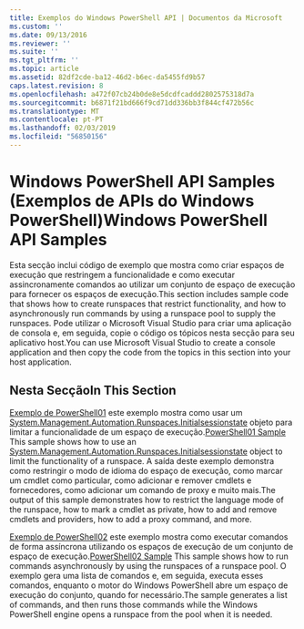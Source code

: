 ```yaml
---
title: Exemplos do Windows PowerShell API | Documentos da Microsoft
ms.custom: ''
ms.date: 09/13/2016
ms.reviewer: ''
ms.suite: ''
ms.tgt_pltfrm: ''
ms.topic: article
ms.assetid: 82df2cde-ba12-46d2-b6ec-da5455fd9b57
caps.latest.revision: 8
ms.openlocfilehash: a472f07cb24b0de8e5dcdfcaddd2802575318d7a
ms.sourcegitcommit: b6871f21bd666f9cd71dd336bb3f844cf472b56c
ms.translationtype: MT
ms.contentlocale: pt-PT
ms.lasthandoff: 02/03/2019
ms.locfileid: "56850156"
---
```

# <a name="windows-powershell-api-samples"></a><span data-ttu-id="7cdeb-102">Windows PowerShell API Samples (Exemplos de APIs do Windows PowerShell)</span><span class="sxs-lookup"><span data-stu-id="7cdeb-102">Windows PowerShell API Samples</span></span>

<span data-ttu-id="7cdeb-103">Esta secção inclui código de exemplo que mostra como criar espaços de execução que restringem a funcionalidade e como executar assincronamente comandos ao utilizar um conjunto de espaço de execução para fornecer os espaços de execução.</span><span class="sxs-lookup"><span data-stu-id="7cdeb-103">This section includes sample code that shows how to create runspaces that restrict functionality, and how to asynchronously run commands by using a runspace pool to supply the runspaces.</span></span> <span data-ttu-id="7cdeb-104">Pode utilizar o Microsoft Visual Studio para criar uma aplicação de consola e, em seguida, copie o código os tópicos nesta secção para seu aplicativo host.</span><span class="sxs-lookup"><span data-stu-id="7cdeb-104">You can use Microsoft Visual Studio to create a console application and then copy the code from the topics in this section into your host application.</span></span>

## <a name="in-this-section"></a><span data-ttu-id="7cdeb-105">Nesta Secção</span><span class="sxs-lookup"><span data-stu-id="7cdeb-105">In This Section</span></span>

<span data-ttu-id="7cdeb-106">[Exemplo de PowerShell01](./windows-powershell01-sample.md) este exemplo mostra como usar um [System.Management.Automation.Runspaces.Initialsessionstate](/dotnet/api/System.Management.Automation.Runspaces.InitialSessionState) objeto para limitar a funcionalidade de um espaço de execução.</span><span class="sxs-lookup"><span data-stu-id="7cdeb-106">[PowerShell01 Sample](./windows-powershell01-sample.md) This sample shows how to use an [System.Management.Automation.Runspaces.Initialsessionstate](/dotnet/api/System.Management.Automation.Runspaces.InitialSessionState) object to limit the functionality of a runspace.</span></span> <span data-ttu-id="7cdeb-107">A saída deste exemplo demonstra como restringir o modo de idioma do espaço de execução, como marcar um cmdlet como particular, como adicionar e remover cmdlets e fornecedores, como adicionar um comando de proxy e muito mais.</span><span class="sxs-lookup"><span data-stu-id="7cdeb-107">The output of this sample demonstrates how to restrict the language mode of the runspace, how to mark a cmdlet as private, how to add and remove cmdlets and providers, how to add a proxy command, and more.</span></span>

<span data-ttu-id="7cdeb-108">[Exemplo de PowerShell02](./windows-powershell02-sample.md) este exemplo mostra como executar comandos de forma assíncrona utilizando os espaços de execução de um conjunto de espaço de execução.</span><span class="sxs-lookup"><span data-stu-id="7cdeb-108">[PowerShell02 Sample](./windows-powershell02-sample.md) This sample shows how to run commands asynchronously by using the runspaces of a runspace pool.</span></span> <span data-ttu-id="7cdeb-109">O exemplo gera uma lista de comandos e, em seguida, executa esses comandos, enquanto o motor do Windows PowerShell abre um espaço de execução do conjunto, quando for necessário.</span><span class="sxs-lookup"><span data-stu-id="7cdeb-109">The sample generates a list of commands, and then runs those commands while the Windows PowerShell engine opens a runspace from the pool when it is needed.</span></span>